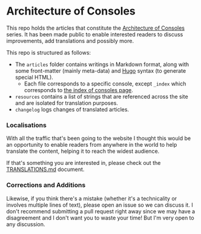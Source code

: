 Architecture of Consoles
========================

This repo holds the articles that constitute the [Architecture of Consoles](https://www.copetti.org/projects/consoles/) series. It has been made public to enable interested readers to discuss improvements, add translations and possibly more.

This repo is structured as follows:

* The `articles` folder contains writings in Markdown format, along with some front-matter (mainly meta-data) and [Hugo](https://gohugo.io/) syntax (to generate special HTML).
    * Each file corresponds to a specific console, except `_index` which corresponds to [the index of consoles page](https://www.copetti.org/projects/consoles/).
* `resources` contains a list of strings that are referenced across the site and are isolated for translation purposes.
* `changelog` logs changes of translated articles.

### Localisations

With all the traffic that's been going to the website I thought this would be an opportunity to enable readers from anywhere in the world to help translate the content, helping it to reach the widest audience.

If that's something you are interested in, please check out the [TRANSLATIONS.md](TRANSLATIONS.md) document.

### Corrections and Additions

Likewise, if you think there's a mistake (whether it's a technicality or involves multiple lines of text), please open an issue so we can discuss it. I don't recommend submitting a pull request right away since we may have a disagreement and I don't want you to waste your time! But I'm very open to any discussion.
